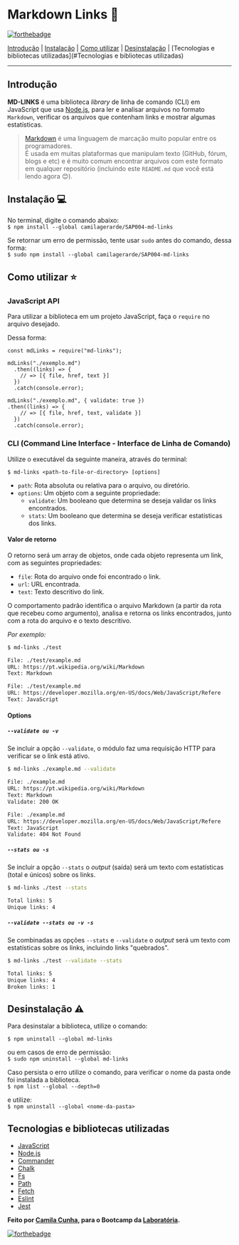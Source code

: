# Markdown Links :link:

[![forthebadge](https://forthebadge.com/images/badges/made-with-javascript.svg)](https://forthebadge.com)

[Introdução](#introdução) | [Instalação](#instalação-computer) | [Como utilizar](#como-utilizar-star) | [Desinstalação](#desinstalação-warning) | [Tecnologias e bibliotecas utilizadas](#Tecnologias e bibliotecas utilizadas)

---

## Introdução

**MD-LINKS** é uma biblioteca _library_ de linha de comando (CLI) em JavaScript que usa [Node.js](https://nodejs.org/), para ler e analisar arquivos no formato `Markdown`, verificar os arquivos que contenham links e mostrar algumas estatísticas.

> [Markdown](https://pt.wikipedia.org/wiki/Markdown) é uma linguagem de marcação muito popular entre os programadores.  
> É usada em muitas plataformas que manipulam texto (GitHub, fórum, blogs e etc) e é muito comum encontrar arquivos com este formato em qualquer repositório (incluindo este `README.md` que você está lendo agora :blush:).

## Instalação :computer:

No terminal, digite o comando abaixo:  
`$ npm install --global camilagerarde/SAP004-md-links`

Se retornar um erro de permissão, tente usar `sudo` antes do comando, dessa forma:  
`$ sudo npm install --global camilagerarde/SAP004-md-links`

## Como utilizar :star:

### JavaScript API

Para utilizar a biblioteca em um projeto JavaScript, faça o `require` no arquivo desejado.

Dessa forma:

```
const mdLinks = require("md-links");

mdLinks("./exemplo.md")
  .then((links) => {
    // => [{ file, href, text }]
  })
  .catch(console.error);

mdLinks("./exemplo.md", { validate: true })
.then((links) => {
    // => [{ file, href, text, validate }]
  })
  .catch(console.error);
```

### CLI (Command Line Interface - Interface de Linha de Comando)

Utilize o executável da seguinte maneira, através do terminal:

`$ md-links <path-to-file-or-directory> [options]`

- `path`: Rota absoluta ou relativa para o arquivo, ou diretório.
- `options`: Um objeto com a seguinte propriedade:
  - `validate`: Um booleano que determina se deseja validar os links encontrados.
  - `stats`: Um booleano que determina se deseja verificar estatísticas dos links.

#### Valor de retorno

O retorno será um array de objetos, onde cada objeto representa um link, com as seguintes propriedades:

- `file`: Rota do arquivo onde foi encontrado o link.
- `url`: URL encontrada.
- `text`: Texto descritivo do link.

O comportamento padrão identifica o arquivo Markdown (a partir da rota que recebeu como argumento), analisa e retorna os links encontrados, junto com a rota do arquivo e o texto descritivo.

_Por exemplo:_

```sh
$ md-links ./test

File: ./test/example.md
URL: https://pt.wikipedia.org/wiki/Markdown
Text: Markdown

File: ./test/example.md
URL: https://developer.mozilla.org/en-US/docs/Web/JavaScript/Refere
Text: JavaScript
```

#### Options

##### `--validate ou -v`

Se incluir a opção `--validate`, o módulo faz uma requisição HTTP para verificar se o link está ativo.

```sh
$ md-links ./example.md --validate

File: ./example.md
URL: https://pt.wikipedia.org/wiki/Markdown
Text: Markdown
Validate: 200 OK

File: ./example.md
URL: https://developer.mozilla.org/en-US/docs/Web/JavaScript/Refere
Text: JavaScript
Validate: 404 Not Found

```

##### `--stats ou -s`

Se incluir a opção `--stats` o _output_ (saída) será um texto com estatísticas (total e únicos) sobre os links.

```sh
$ md-links ./test --stats

Total links: 5
Unique links: 4
```

##### `--validate --stats ou -v -s`

Se combinadas as opções `--stats` e `--validate` o _output_ será um texto com estatísticas sobre os links, incluindo links "quebrados".

```sh
$ md-links ./test --validate --stats

Total links: 5
Unique links: 4
Broken links: 1
```

## Desinstalação :warning:

Para desinstalar a biblioteca, utilize o comando:

`$ npm uninstall --global md-links`

ou em casos de erro de permissão:  
`$ sudo npm uninstall --global md-links`

Caso persista o erro utilize o comando, para verificar o nome da pasta onde foi instalada a biblioteca.  
`$ npm list --global --depth=0`

e utilize:  
`$ npm uninstall --global <nome-da-pasta>`

## Tecnologias e bibliotecas utilizadas

- [JavaScript](https://developer.mozilla.org/pt-BR/docs/Web/JavaScript)
- [Node.js](https://nodejs.org/)
- [Commander](https://github.com/tj/commander.js/)
- [Chalk](https://github.com/chalk/chalk)
- [Fs](https://nodejs.org/api/fs.html)
- [Path](https://nodejs.org/api/path.html)
- [Fetch](https://www.npmjs.com/package/node-fetch)
- [Eslint](https://eslint.org/)
- [Jest](https://jestjs.io/)


**Feito por [Camila Cunha](https://github.com/camilagerarde), para o Bootcamp da [Laboratória](https://github.com/Laboratoria).**

[![forthebadge](https://forthebadge.com/images/badges/built-with-love.svg)](https://forthebadge.com)
